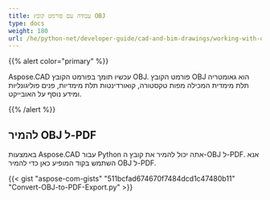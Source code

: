 ```yaml
---
title: עבודה עם פורמט קובץ OBJ
type: docs
weight: 180
url: /he/python-net/developer-guide/cad-and-bim-drawings/working-with-obj-file-format/
---
```


{{% alert color="primary" %}}

Aspose.CAD עכשיו תומך בפורמט הקובץ OBJ. פורמט הקובץ OBJ הוא גאומטריה תלת מימדית המכילה מפות טקסטורה, קואורדינטות תלת מימדיות, פנים פוליגונליות ומידע נוסף על האובייקט.

{{% /alert %}}

## **להמיר OBJ ל-PDF**

באמצעות Aspose.CAD עבור Python אתה יכול להמיר את קובץ ה-OBJ ל-PDF. אנא השתמש בקוד המופיע כאן כדי להמיר OBJ ל-PDF.

{{< gist "aspose-com-gists" "511bcfad674670f7484dcd1c47480b11" "Convert-OBJ-to-PDF-Export.py" >}}
